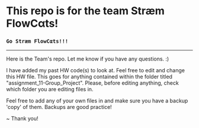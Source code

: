 # This repo is for the team Stræm FlοwCαts!
### `Go Stræm FlοwCαts!!!`

___
Here is the Team's repo.  Let me know if you have any questions. :)

I have added my past HW code(s) to look at.  Feel free to edit and change this HW file.  This goes for anything contained within the folder titled "assignment_11-Group_Project".  Please, before editing anything, check which folder you are editing files in.

Feel free to add any of your own files in and make sure you have a backup 'copy' of them.  Backups are good practice!

~ Thank you!
